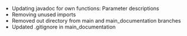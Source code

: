 
- Updating javadoc for own functions: Parameter descriptions
- Removing unused imports
- Removed out directory from main and main_documentation branches
- Updated .gitignore in main_documentation